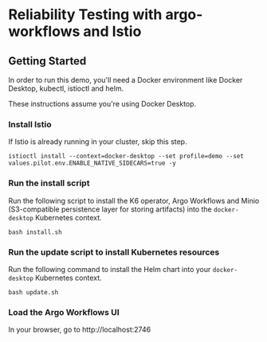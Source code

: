 Reliability Testing with argo-workflows and Istio
===

Getting Started
---

In order to run this demo, you'll need a Docker environment like Docker Desktop, kubectl, istioctl and helm.

These instructions assume you're using Docker Desktop.


### Install Istio
If Istio is already running in your cluster, skip this step.
```
istioctl install --context=docker-desktop --set profile=demo --set values.pilot.env.ENABLE_NATIVE_SIDECARS=true -y
```

### Run the install script
Run the following script to install the K6 operator, Argo Workflows and Minio (S3-compatible persistence layer for storing artifacts) into the `docker-desktop` Kubernetes context.
```
bash install.sh
```

### Run the update script to install Kubernetes resources
Run the following command to install the Helm chart into your `docker-desktop` Kubernetes context.
```
bash update.sh
```

### Load the Argo Workflows UI
In your browser, go to http://localhost:2746

